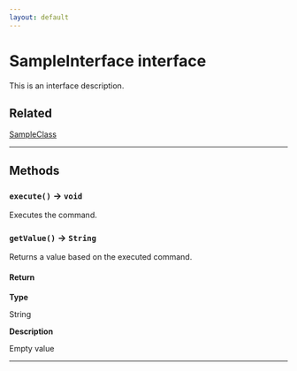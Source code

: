 ```yaml
---
layout: default
---
```

# SampleInterface interface

This is an interface description.

## Related

[SampleClass](/Sample-Classes/SampleClass.md)

---
## Methods
### `execute()` → `void`

Executes the command.

### `getValue()` → `String`

Returns a value based on the executed command.

#### Return

**Type**

String

**Description**

Empty value

---
